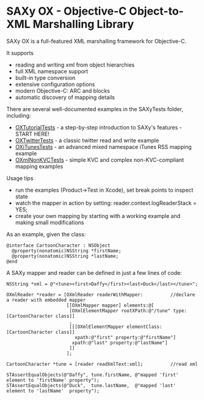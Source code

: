 SAXy OX - Objective-C Object-to-XML Marshalling Library
====

SAXy OX is a full-featured XML marshalling framework for Objective-C.  

It supports

 * reading and writing xml from object hierarchies
 * full XML namespace support
 * built-in type conversion
 * extensive configuration options
 * modern Objective-C: ARC and blocks
 * automatic discovery of mapping details


There are several well-documented  examples in the SAXyTests folder, including:

 * [OXTutorialTests](SAXyTests/OXTutorialTests.m) - a step-by-step introduction to SAXy's features - START HERE!
 * [OXTwitterTests](SAXyTests/OXTwitterExampleTests.m)  - a classic twitter read and write example
 * [OXiTunesTests](SAXyTests/OXiTunesRSSExampleTests.m)   - an advanced mixed namespace iTunes RSS mapping example
 * [OXmlNonKVCTests](SAXyTests/OXmlNonKVCTests.m) - simple KVC and complex non-KVC-compliant mapping examples 


Usage tips

 * run the examples (Product->Test in Xcode), set break points to inspect state 
 * watch the mapper in action by setting: reader.context.logReaderStack = YES;
 * create your own mapping by starting with a working example and making small modifications


As an example, given the class:

    @interface CartoonCharacter : NSObject
      @property(nonatomic)NSString *firstName;
      @property(nonatomic)NSString *lastName;
    @end

A SAXy mapper and reader can be defined in just a few lines of code:

    NSString *xml = @"<tune><first>Daffy</first><last>Duck</last></tune>";
    
    OXmlReader *reader = [OXmlReader readerWithMapper:          //declare a reader with embedded mapper
                          [[OXmlMapper mapper] elements:@[
                           [OXmlElementMapper rootXPath:@"/tune" type:[CartoonCharacter class]]
                           ,
                           [[[OXmlElementMapper elementClass:[CartoonCharacter class]]
                             xpath:@"first" property:@"firstName"]
                            xpath:@"last" property:@"lastName"]
                           ]]
                          ];
    
    CartoonCharacter *tune = [reader readXmlText:xml];          //read xml
    
    STAssertEqualObjects(@"Daffy", tune.firstName, @"mapped 'first' element to 'firstName' property");
    STAssertEqualObjects(@"Duck",  tune.lastName,  @"mapped 'last'  element to 'lastName'  property");

 
